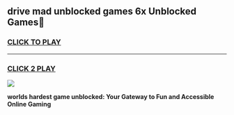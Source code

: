 
## drive mad unblocked games 6x Unblocked Games👋
<h3>
<a href="https://premium.freeplayer.one?title=drive_mad_unblocked_games_6x&ref=16F">CLICK TO PLAY</a></h3>
<hr>

<h3>
<a href="https://premium.freeplayer.one?title=drive_mad_unblocked_games_6x&ref=16F">CLICK 2 PLAY</a>
  
</h3>

<a href="https://premium.freeplayer.one?title=drive_mad_unblocked_games_6x&ref=16F/"><img src="https://clearcache.store/games.png"></a>


**worlds hardest game unblocked: Your Gateway to Fun and Accessible Online Gaming**
